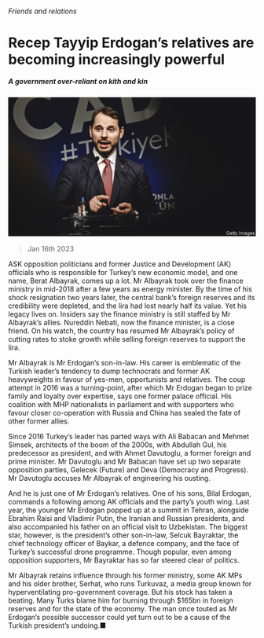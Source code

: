 ###### Friends and relations

# Recep Tayyip Erdogan’s relatives are becoming increasingly powerful 

##### A government over-reliant on kith and kin 

![image](images/20230121_SRP042.jpg) 

> Jan 16th 2023 

ASK opposition politicians and former Justice and Development (AK) officials who is responsible for Turkey’s new economic model, and one name, Berat Albayrak, comes up a lot. Mr Albayrak took over the finance ministry in mid-2018 after a few years as energy minister. By the time of his shock resignation two years later, the central bank’s foreign reserves and its credibility were depleted, and the lira had lost nearly half its value. Yet his legacy lives on. Insiders say the finance ministry is still staffed by Mr Albayrak’s allies. Nureddin Nebati, now the finance minister, is a close friend. On his watch, the country has resumed Mr Albayrak’s policy of cutting rates to stoke growth while selling foreign reserves to support the lira. 

Mr Albayrak is Mr Erdogan’s son-in-law. His career is emblematic of the Turkish leader’s tendency to dump technocrats and former AK heavyweights in favour of yes-men, opportunists and relatives. The coup attempt in 2016 was a turning-point, after which Mr Erdogan began to prize family and loyalty over expertise, says one former palace official. His coalition with MHP nationalists in parliament and with supporters who favour closer co-operation with Russia and China has sealed the fate of other former allies. 

Since 2016 Turkey’s leader has parted ways with Ali Babacan and Mehmet Simsek, architects of the boom of the 2000s, with Abdullah Gul, his predecessor as president, and with Ahmet Davutoglu, a former foreign and prime minister. Mr Davutoglu and Mr Babacan have set up two separate opposition parties, Gelecek (Future) and Deva (Democracy and Progress). Mr Davutoglu accuses Mr Albayrak of engineering his ousting. 

And he is just one of Mr Erdogan’s relatives. One of his sons, Bilal Erdogan, commands a following among AK officials and the party’s youth wing. Last year, the younger Mr Erdogan popped up at a summit in Tehran, alongside Ebrahim Raisi and Vladimir Putin, the Iranian and Russian presidents, and also accompanied his father on an official visit to Uzbekistan. The biggest star, however, is the president’s other son-in-law, Selcuk Bayraktar, the chief technology officer of Baykar, a defence company, and the face of Turkey’s successful drone programme. Though popular, even among opposition supporters, Mr Bayraktar has so far steered clear of politics. 

Mr Albayrak retains influence through his former ministry, some AK MPs and his older brother, Serhat, who runs Turkuvaz, a media group known for hyperventilating pro-government coverage. But his stock has taken a beating. Many Turks blame him for burning through $165bn in foreign reserves and for the state of the economy. The man once touted as Mr Erdogan’s possible successor could yet turn out to be a cause of the Turkish president’s undoing.■

